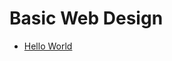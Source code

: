 <h1>Basic Web Design</h1>

<ul>
    <li><a href="Hello World/index.html">Hello World</a></li></li>
</ul>